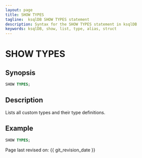 ```yaml
---
layout: page
title: SHOW TYPES
tagline:  ksqlDB SHOW TYPES statement
description: Syntax for the SHOW TYPES statement in ksqlDB
keywords: ksqlDB, show, list, type, alias, struct
---
```


SHOW TYPES
==========

Synopsis
--------

```sql
SHOW TYPES;
```

Description
-----------

Lists all custom types and their type definitions.

Example
-------

```sql
SHOW TYPES;
```

Page last revised on: {{ git_revision_date }}
